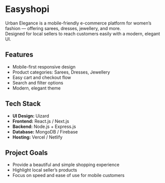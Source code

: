 # Easyshopi

Urban Elegance is a mobile-friendly e-commerce platform for women’s fashion — offering sarees, dresses, jewellery, and more.  
Designed for local sellers to reach customers easily with a modern, elegant UI.

## Features
- Mobile-first responsive design
- Product categories: Sarees, Dresses, Jewellery
- Easy cart and checkout flow
- Search and filter options
- Modern, elegant theme

## Tech Stack
- **UI Design:** Uizard
- **Frontend:** React.js / Next.js
- **Backend:** Node.js + Express.js
- **Database:** MongoDB / Firebase
- **Hosting:** Vercel / Netlify

## Project Goals
- Provide a beautiful and simple shopping experience
- Highlight local seller’s products
- Focus on speed and ease of use for mobile customers

